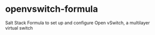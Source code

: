openvswitch-formula
===================

Salt Stack Formula to set up and configure Open vSwitch, a multilayer virtual switch
